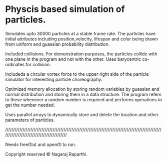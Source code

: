 # Physcis based simulation of particles.

Simulates upto 30000 particles at a stable frame rate. The particles have initial attributes including position,velocity, lifespan and color being drawn from uniform and guassian probability distribution.

Included collisions. For demonstration purposes, the particles collide with one plane in the program and not with the other. Uses barycentric co-ordinates for collision.

Includeds a circular vortex force to the upper right side of the particle simulator for interesting particle choreography.

Optimized memory allocation by storing random variables by guassian and normal distribution and storing them in a data structure. The program refers to these whenever a random number is required and performs operations to get the number needed.

Uses parallel arrays to dynamically store and delete the location and other parameters of particles.

//////////////////////////////////////////////////////////////////////////////////////////////////////////////////////////////////////////

Needs freeGlut and openGl to run.

Copyright reserved © Nagaraj Raparthi.

